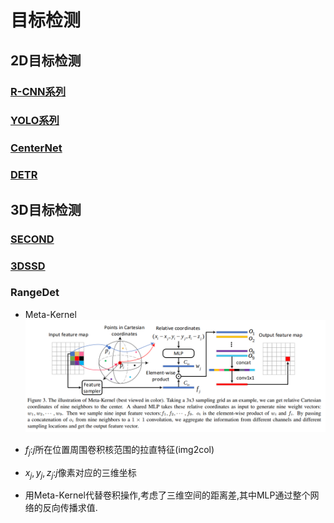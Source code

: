 # 目标检测
## 2D目标检测
### [R-CNN系列]()

### [YOLO系列](YOLO.md)
### [CenterNet](CenterNet.md)

### [DETR]()

## 3D目标检测
### [SECOND]()

### [3DSSD]()

### RangeDet
- Meta-Kernel
![](imgs/RangeDet/Meta-Kernel.png)

- $f_j$:$j$所在位置周围卷积核范围的拉直特征(img2col)
- $x_j,y_j,z_j$:$j$像素对应的三维坐标
- 用Meta-Kernel代替卷积操作,考虑了三维空间的距离差,其中MLP通过整个网络的反向传播求值.